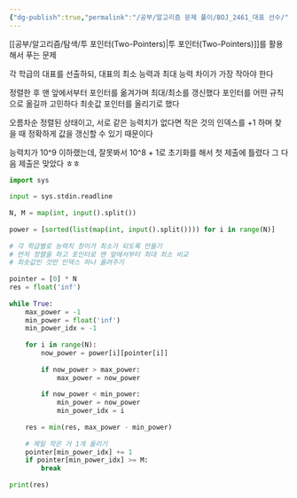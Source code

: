 ```yaml
---
{"dg-publish":true,"permalink":"/공부/알고리즘 문제 풀이/BOJ_2461_대표 선수/","dgPassFrontmatter":true}
---
```


[[공부/알고리즘/탐색/투 포인터(Two-Pointers)\|투 포인터(Two-Pointers)]]를 활용해서 푸는 문제

각 학급의 대표를 선출하되, 대표의 최소 능력과 최대 능력 차이가 가장 작아야 한다

정렬한 후 맨 앞에서부터 포인터를 옮겨가며 최대/최소를 갱신했다
포인터를 어떤 규칙으로 옮길까 고민하다 최솟값 포인터를 올리기로 했다

오름차순 정렬된 상태이고, 서로 같은 능력치가 없다면
작은 것의 인덱스를 +1 하며 찾을 때 정확하게 값을 갱신할 수 있기 때문이다



능력치가 10^9 이하랬는데, 잘못봐서 10^8 + 1로 초기화를 해서 첫 제출에 틀렸다
그 다음 제출은 맞았다 ㅎㅎ

```python
import sys  
  
input = sys.stdin.readline  
  
N, M = map(int, input().split())  
  
power = [sorted(list(map(int, input().split()))) for i in range(N)]  
  
# 각 학급별로 능력치 창이가 최소가 되도록 만들기  
# 먼저 정렬을 하고 포인터로 맨 앞에서부터 최대 최소 비교  
# 최솟값인 것만 인덱스 하나 올려주기  
  
pointer = [0] * N  
res = float('inf')  
  
while True:  
    max_power = -1  
    min_power = float('inf')  
    min_power_idx = -1  
  
    for i in range(N):  
        now_power = power[i][pointer[i]]  
  
        if now_power > max_power:  
            max_power = now_power  
  
        if now_power < min_power:  
            min_power = now_power  
            min_power_idx = i  
  
    res = min(res, max_power - min_power)  
  
    # 제일 작은 거 1개 올리기  
    pointer[min_power_idx] += 1  
    if pointer[min_power_idx] >= M:  
        break  
  
print(res)
```